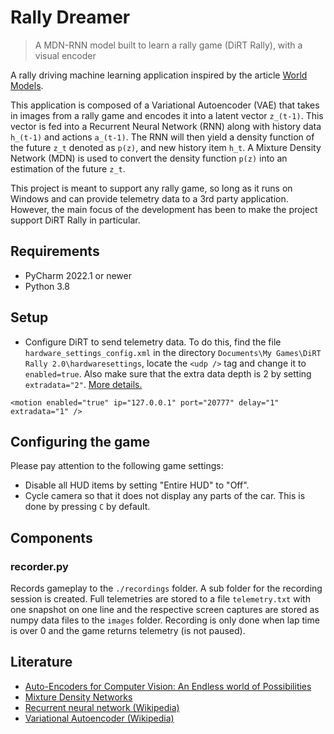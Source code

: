 # Rally Dreamer

> A MDN-RNN model built to learn a rally game (DiRT Rally), with a visual encoder

A rally driving machine learning application inspired by the article [World Models](https://worldmodels.github.io/).

This application is composed of a Variational Autoencoder (VAE) that takes in images from a rally game and encodes it into a latent vector `z_(t-1)`. This vector is fed into a Recurrent Neural Network (RNN) along with history data `h_(t-1)` and actions `a_(t-1)`. The RNN will then yield a density function of the future `z_t` denoted as `p(z)`, and new history item `h_t`. A Mixture Density Network (MDN) is used to convert the density function `p(z)` into an estimation of the future `z_t`.

This project is meant to support any rally game, so long as it runs on Windows and can provide telemetry data to a 3rd party application. However, the main focus of the development has been to make the project support DiRT Rally in particular.

## Requirements

- PyCharm 2022.1 or newer
- Python 3.8

## Setup

- Configure DiRT to send telemetry data. To do this, find the file `hardware_settings_config.xml` in the directory `Documents\My Games\DiRT Rally 2.0\hardwaresettings`, locate the `<udp />` tag and change it to `enabled=true`. Also make sure that the extra data depth is 2 by setting `extradata="2"`. [More details.](https://motionsystems.eu/2020/03/dirt-udp-proxy-fana-leds-2)

```commandline
<motion enabled="true" ip="127.0.0.1" port="20777" delay="1" extradata="1" />
```

## Configuring the game

Please pay attention to the following game settings:

- Disable all HUD items by setting "Entire HUD" to "Off".
- Cycle camera so that it does not display any parts of the car. This is done by pressing `C` by default.

## Components

### recorder.py

Records gameplay to the `./recordings` folder. A sub folder for the recording session is created. Full telemetries are stored to a file `telemetry.txt` with one snapshot on one line and the respective screen captures are stored as numpy data files to the `images` folder. Recording is only done when lap time is over 0 and the game returns telemetry (is not paused).

## Literature

- [Auto-Encoders for Computer Vision: An Endless world of Possibilities](https://www.analyticsvidhya.com/blog/2021/01/auto-encoders-for-computer-vision-an-endless-world-of-possibilities/)
- [Mixture Density Networks](https://publications.aston.ac.uk/id/eprint/373/1/NCRG_94_004.pdf)
- [Recurrent neural network (Wikipedia)](https://en.wikipedia.org/wiki/Recurrent_neural_network)
- [Variational Autoencoder (Wikipedia)](https://en.wikipedia.org/wiki/Variational_autoencoder)
